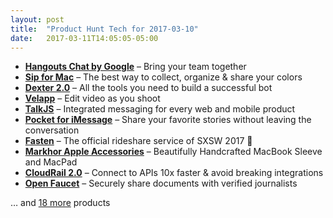 ```yaml
---
layout: post
title:  "Product Hunt Tech for 2017-03-10"
date:   2017-03-11T14:05:05-05:00
---
```


* **[Hangouts Chat by Google](https://www.producthunt.com/posts/hangouts-chat-by-google?utm_campaign=producthunt-api&utm_medium=api&utm_source=Application%3A+Daily+Digest+RSS+%28ID%3A+3202%29)** – Bring your team together
* **[Sip for Mac](https://www.producthunt.com/posts/sip-for-mac?utm_campaign=producthunt-api&utm_medium=api&utm_source=Application%3A+Daily+Digest+RSS+%28ID%3A+3202%29)** – The best way to  collect, organize & share your colors
* **[Dexter 2.0](https://www.producthunt.com/posts/dexter-2-0?utm_campaign=producthunt-api&utm_medium=api&utm_source=Application%3A+Daily+Digest+RSS+%28ID%3A+3202%29)** – All the tools you need to build a successful bot
* **[Velapp](https://www.producthunt.com/posts/velapp?utm_campaign=producthunt-api&utm_medium=api&utm_source=Application%3A+Daily+Digest+RSS+%28ID%3A+3202%29)** – Edit video as you shoot
* **[TalkJS](https://www.producthunt.com/posts/talkjs-3?utm_campaign=producthunt-api&utm_medium=api&utm_source=Application%3A+Daily+Digest+RSS+%28ID%3A+3202%29)** – Integrated messaging for every web and mobile product
* **[Pocket for iMessage](https://www.producthunt.com/posts/pocket-for-imessage?utm_campaign=producthunt-api&utm_medium=api&utm_source=Application%3A+Daily+Digest+RSS+%28ID%3A+3202%29)** – Share your favorite stories without leaving the conversation
* **[Fasten](https://www.producthunt.com/posts/fasten?utm_campaign=producthunt-api&utm_medium=api&utm_source=Application%3A+Daily+Digest+RSS+%28ID%3A+3202%29)** – The official rideshare service of SXSW 2017 🚗
* **[Markhor Apple Accessories](https://www.producthunt.com/posts/markhor-apple-accessories?utm_campaign=producthunt-api&utm_medium=api&utm_source=Application%3A+Daily+Digest+RSS+%28ID%3A+3202%29)** – Beautifully Handcrafted MacBook Sleeve and MacPad
* **[CloudRail 2.0](https://www.producthunt.com/posts/cloudrail-2-0?utm_campaign=producthunt-api&utm_medium=api&utm_source=Application%3A+Daily+Digest+RSS+%28ID%3A+3202%29)** – Connect to APIs 10x faster & avoid breaking integrations
* **[Open Faucet](https://www.producthunt.com/posts/open-faucet?utm_campaign=producthunt-api&utm_medium=api&utm_source=Application%3A+Daily+Digest+RSS+%28ID%3A+3202%29)** – Securely share documents with verified journalists

… and [18 more](https://www.producthunt.com/tech) products